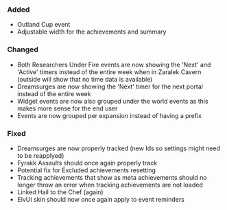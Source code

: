 <p><h3>Added</h3></p>
<ul>
<li>Outland Cup event</li>
<li>Adjustable width for the achievements and summary</li>
</ul>
<p><h3>Changed</h3></p>
<ul>
<li>Both Researchers Under Fire events are now showing the 'Next' and 'Active' timers instead of the entire week when in Zaralek Cavern (outside will show that no time data is available)</li>
<li>Dreamsurges are now showing the 'Next' timer for the next portal instead of the entire week</li>
<li>Widget events are now also grouped under the world events as this makes more sense for the end user</li>
<li>Events are now grouped per expansion instead of having a prefix</li>
</ul>
<p><h3>Fixed</h3></p>
<ul>
<li>Dreamsurges are now properly tracked (new Ids so settings might need to be reapplyed)</li>
<li>Fyrakk Assaults should once again properly track</li>
<li>Potential fix for Excluded achievements resetting</li>
<li>Tracking achievements that show as meta achievements should no longer throw an error when tracking achievements are not loaded</li>
<li>Linked Hail to the Chef (again)</li>
<li>ElvUI skin should now once again apply to event reminders</li>
</ul>